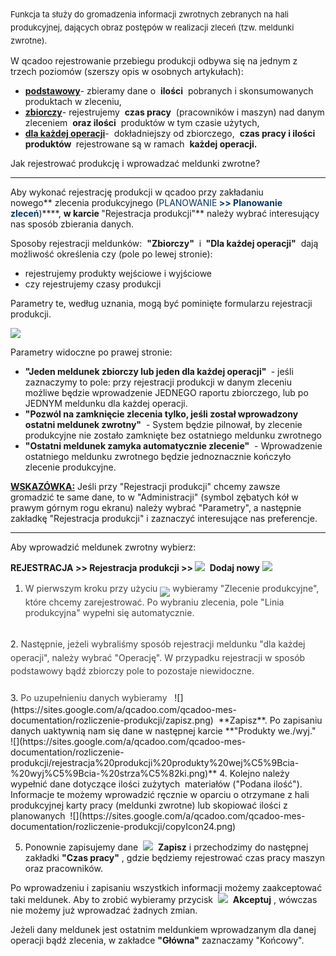 <font size="2"><span style="line-height:1.6">
Funkcja ta służy do gromadzenia informacji zwrotnych zebranych na hali produkcyjnej, dających obraz postępów w realizacji zleceń (tzw. meldunki zwrotne).
</span></font>
  

W qcadoo rejestrowanie przebiegu produkcji odbywa się na jednym z trzech poziomów (szerszy opis w osobnych artykułach):

- <u><b><a href="https://sites.google.com/a/qcadoo.com/qcadoo-mes-documentation/funkcjonalnosci/rejestracja-produkcji/podstawowe-rejestrowanie-produkcji">podstawowy</a></b></u>-&nbsp;zbieramy dane o&nbsp; **ilości** &nbsp;pobranych i skonsumowanych produktach w zleceniu,
- [**zbiorczy**](https://sites.google.com/a/qcadoo.com/qcadoo-mes-documentation/funkcjonalnosci/rejestracja-produkcji/zbiorcze-rejestrowanie-produkcji)-&nbsp;rejestrujemy&nbsp; **czas pracy** &nbsp;(pracowników i maszyn) nad danym zleceniem&nbsp; **oraz ilości** &nbsp;produktów w tym czasie użytych,
- **[dla każdej operacji](http://dokumentacja.qcadoo.com/funkcjonalnosci/rejestracja-produkcji/rejestracja-kazdej-operacji)**-&nbsp;&nbsp;dokładniejszy od zbiorczego,&nbsp; **czas pracy i ilości produktów&nbsp;** rejestrowane są w ramach&nbsp; **każdej operacji.** &nbsp;

Jak rejestrować produkcję i wprowadzać meldunki zwrotne?

* * *

Aby wykonać rejestrację produkcji w qcadoo przy zakładaniu nowego**&nbsp;zlecenia produkcyjnego (<font color="#073763">PLANOWANIE</font>****<font color="#073763"> &gt;&gt; Planowanie zleceń</font>****)****, **w karcie&nbsp;**"Rejestracja produkcji"**&nbsp;należy wybrać interesujący nas sposób zbierania danych.

  

Sposoby rejestracji meldunków:&nbsp; **"Zbiorczy"** &nbsp;i **&nbsp;"Dla każdej operacji"** &nbsp;dają możliwość określenia czy (pole po lewej stronie):

- rejestrujemy produkty wejściowe i wyjściowe
- czy rejestrujemy czasy produkcji

Parametry te, według uznania, mogą być pominięte formularzu rejestracji produkcji.

[![](https://sites.google.com/a/qcadoo.com/qcadoo-mes-documentation/rozliczenie-produkcji/planowanie-%20rejestracja%20produkcji.png-%20strza%C5%82ki.png)](https://sites.google.com/a/qcadoo.com/qcadoo-mes-documentation/rozliczenie-produkcji/planowanie-%20rejestracja%20produkcji.png-%20strza%C5%82ki.png)
  

Parametry widoczne po prawej stronie:

- **"Jeden meldunek zbiorczy lub jeden dla każdej operacji"&nbsp;** - jeśli zaznaczymy to pole: przy rejestracji produkcji w danym zleceniu możliwe będzie wprowadzenie JEDNEGO raportu zbiorczego, lub po JEDNYM meldunku dla każdej operacji.&nbsp;
- **"Pozwól na zamknięcie zlecenia tylko, jeśli został wprowadzony ostatni meldunek zwrotny"** &nbsp;- System będzie pilnował, by zlecenie produkcyjne nie zostało zamknięte bez ostatniego meldunku zwrotnego
- **"Ostatni meldunek zamyka automatycznie zlecenie"** &nbsp;- Wprowadzenie ostatniego meldunku zwrotnego będzie jednoznacznie kończyło zlecenie produkcyjne.

<u><b>WSKAZÓWKA:</b></u> Jeśli przy "Rejestracji produkcji" chcemy zawsze gromadzić te same dane, to w "Administracji" (symbol zębatych kół w prawym górnym rogu ekranu) należy wybrać "Parametry", a następnie zakładkę "Rejestracja produkcji" i zaznaczyć interesujące nas preferencje.

* * *
 Aby wprowadzić meldunek zwrotny wybierz:&nbsp;

**REJESTRACJA \>\> Rejestracja produkcji \>\>&nbsp;**![](http://dokumentacja.qcadoo.com/_/rsrc/1400156146701/funkcjonalnosci/dane-podstawowe/firmy/newIcon24.png) **&nbsp;Dodaj nowy**
 ![](https://sites.google.com/a/qcadoo.com/qcadoo-mes-documentation/rozliczenie-produkcji/rejestracja-%20rejestracja%20produkcji-%20strza%C5%82ki.png)
  

1. <font color="#444444"><span style="line-height:21.333332061767578px">W pierwszym kroku przy użyciu <img border="0" src="https://sites.google.com/a/qcadoo.com/qcadoo-mes-documentation/rozliczenie-produkcji/lupka.png" style="vertical-align:-8px"> wybieramy "Zlecenie produkcyjne", które chcemy zarejestrować. Po wybraniu zlecenia, pole "Linia produkcyjna" wypełni się automatycznie.<br>
<br>
</span></font>
2. <font color="#444444"><span style="line-height:21.333332061767578px">Następnie, jeżeli wybraliśmy sposób rejestracji meldunku "dla każdej operacji", należy wybrać "Operację". W przypadku rejestracji w sposób podstawowy bądź zbiorczy pole to pozostaje niewidoczne.<br>
<br>
</span></font>
3. <font color="#444444"><span style="line-height:21.333332061767578px">Po uzupełnieniu danych wybieramy </span></font>&nbsp; ![](https://sites.google.com/a/qcadoo.com/qcadoo-mes-documentation/rozliczenie-produkcji/zapisz.png)&nbsp; **Zapisz**. Po zapisaniu danych uaktywnią nam się dane w następnej karcie **"Produkty we./wyj."&nbsp;&nbsp;  
 ![](https://sites.google.com/a/qcadoo.com/qcadoo-mes-documentation/rozliczenie-produkcji/rejestracja%20produkcji%20produkty%20wej%C5%9Bcia-%20wyj%C5%9Bcia-%20strza%C5%82ki.png)**  
4. Kolejno należy wypełnić dane dotyczące ilości zużytych&nbsp;  
 materiałów&nbsp;("Podana ilość"). Informacje te możemy wprowadzić ręcznie w oparciu o otrzymane z hali produkcyjnej karty pracy (meldunki zwrotne) lub skopiować ilości z planowanych&nbsp; ![](https://sites.google.com/a/qcadoo.com/qcadoo-mes-documentation/rozliczenie-produkcji/copyIcon24.png)  
  
5. Ponownie zapisujemy dane&nbsp; ![](https://sites.google.com/a/qcadoo.com/qcadoo-mes-documentation/rozliczenie-produkcji/zapisz.png)&nbsp; **Zapisz** i przechodzimy do następnej zakładki **"Czas pracy"** , gdzie będziemy rejestrować czas pracy maszyn oraz pracowników.&nbsp;

Po wprowadzeniu i zapisaniu wszystkich informacji możemy zaakceptować taki meldunek. Aby to zrobić wybieramy przycisk&nbsp; ![](https://sites.google.com/a/qcadoo.com/qcadoo-mes-documentation/rozliczenie-produkcji/startIcon24.png)&nbsp; **Akceptuj** , wówczas nie możemy już wprowadzać żadnych zmian.&nbsp; 

  

Jeżeli dany meldunek jest ostatnim meldunkiem wprowadzanym dla danej operacji bądź zlecenia, w zakładce **"Główna"** zaznaczamy "Końcowy".

